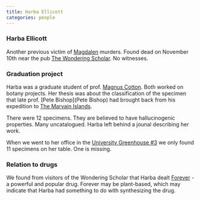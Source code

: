 ```yaml
---
title: Harba Ellicott
categories: people
---
```


### Harba Ellicott
Another previous victim of [Magdalen](Magdalen) murders. Found dead on November 10th near the pub [The Wondering Scholar](TheWonderingScholar). No witnesses.

### Graduation project
Harba was a graduate student of prof. [Magnus Cotton](MagnusCotton). Both worked on botany projects. Her thesis was about the classification of the specimen that late prof. [Pete Bishop](Pete Bishop) had brought back from his expedition to [The Marvain Islands](TheMarvainIslands). 

There were 12 specimens. They are believed to have hallucinogenic properties. Many uncatalogued. Harba left behind a jounal describing her work. 

When we went to her office in the [University Greenhouse #3](UniversityGreenhouse) we only found 11 specimens on her table. One is missing.

### Relation to drugs
We found from visitors of the Wondering Scholar that Harba dealt [Forever](Forever) - a powerful and popular drug. Forever may be plant-based, which may indicate that Harba had something to do with synthesizing the drug.
